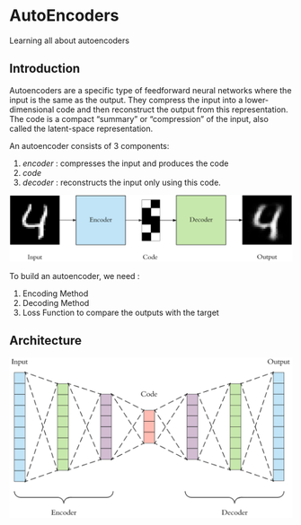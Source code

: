 # AutoEncoders
Learning all about autoencoders

## Introduction 

Autoencoders are a specific type of feedforward neural networks where the input is the same as the output. They compress the input into a lower-dimensional code and then reconstruct the output from this representation. The code is a compact “summary” or “compression” of the input, also called the latent-space representation.

An autoencoder consists of 3 components: 
1. *encoder* : compresses the input and produces the code
2. *code* 
3. *decoder* : reconstructs the input only using this code.

![image1](images/autoencoder.png)

To build an autoencoder, we need :
1. Encoding Method
2. Decoding Method
3. Loss Function to compare the outputs with the target

## Architecture

![image2](images/architecture.png)

